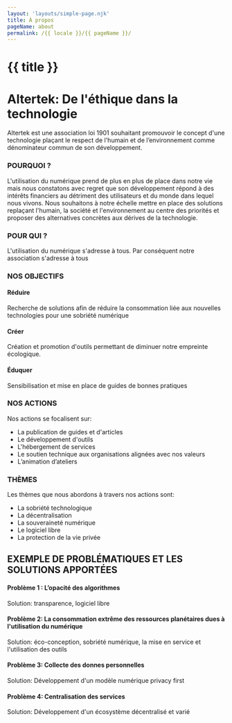 ```yaml
---
layout: 'layouts/simple-page.njk'
title: À propos
pageName: about
permalink: /{{ locale }}/{{ pageName }}/
---
```


# {{ title }}

# Altertek: De l'éthique dans la technologie

Altertek est une association loi 1901 souhaitant promouvoir le concept d'une technologie plaçant le respect de l'humain et de l’environnement comme dénominateur commun de son développement.

### POURQUOI ?

L'utilisation du numérique prend de plus en plus de place dans notre vie mais nous constatons avec regret que son développement répond à des intérêts financiers au détriment des utilisateurs et du monde dans lequel nous vivons.
Nous souhaitons à notre échelle mettre en place des solutions replaçant l'humain, la société et l'environnement au centre des priorités et proposer des alternatives concrètes aux dérives de la technologie.

### POUR QUI ?

 L'utilisation du numérique s'adresse à tous. Par conséquent notre association s'adresse à tous

### NOS OBJECTIFS

#### Réduire

Recherche de solutions afin de réduire la consommation liée aux nouvelles technologies pour une sobriété numérique

#### Créer

Création et promotion d'outils permettant de diminuer notre empreinte écologique.

#### Éduquer

Sensibilisation et mise en place de guides de bonnes pratiques

### NOS ACTIONS

Nos actions se focalisent sur:
- La publication de guides et d'articles
- Le développement d'outils
- L'hébergement de services
- Le soutien technique aux organisations alignées avec nos valeurs
- L’animation d’ateliers

### THÈMES

Les thèmes que nous abordons à travers nos actions sont:
- La sobriété technologique
- La décentralisation
- La souveraineté numérique
- Le logiciel libre
- La protection de la vie privée

## EXEMPLE DE PROBLÉMATIQUES ET LES SOLUTIONS APPORTÉES

#### Problème 1 : L’opacité des algorithmes
Solution: transparence, logiciel libre

#### Problème 2: La consommation extrême des ressources planétaires dues à l'utilisation du numérique
Solution: éco-conception, sobriété numérique, la mise en service et l'utilisation des outils

#### Problème 3: Collecte des donnes personnelles
Solution: Développement d'un modèle numérique privacy first

#### Problème 4: Centralisation des services
Solution: Développement d'un écosystème décentralisé et varié
